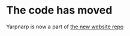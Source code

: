 # The code has moved

Yarpnarp is now a part of [the new website repo](https://github.com/nnev/website)
